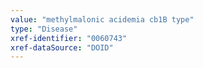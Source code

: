 ```yaml
---
value: "methylmalonic acidemia cb1B type"
type: "Disease"
xref-identifier: "0060743"
xref-dataSource: "DOID"
---
```

